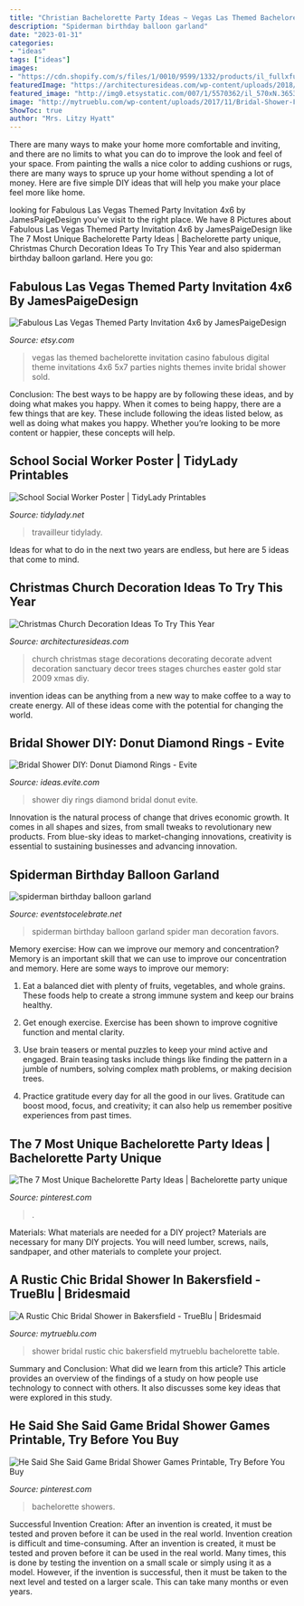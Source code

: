 ```yaml
---
title: "Christian Bachelorette Party Ideas ~ Vegas Las Themed Bachelorette Invitation Casino Fabulous Digital Theme Invitations 4x6 5x7 Parties Nights Themes Invite Bridal Shower Sold"
description: "Spiderman birthday balloon garland"
date: "2023-01-31"
categories:
- "ideas"
tags: ["ideas"]
images:
- "https://cdn.shopify.com/s/files/1/0010/9599/1332/products/il_fullxfull.1880482743_cqap_1200x1200.jpg?v=1580448997"
featuredImage: "https://architecturesideas.com/wp-content/uploads/2018/11/christmas-church-decorations-14.jpg"
featured_image: "http://img0.etsystatic.com/007/1/5570362/il_570xN.365355132_e6gk.jpg"
image: "http://mytrueblu.com/wp-content/uploads/2017/11/Bridal-Shower-Favor-Table-Ideas_TheresaWoonerPhotography-600x900.jpg"
ShowToc: true
author: "Mrs. Litzy Hyatt"
---
```



There are many ways to make your home more comfortable and inviting, and there are no limits to what you can do to improve the look and feel of your space. From painting the walls a nice color to adding cushions or rugs, there are many ways to spruce up your home without spending a lot of money. Here are five simple DIY ideas that will help you make your place feel more like home.

	

		
looking for Fabulous Las Vegas Themed Party Invitation 4x6 by JamesPaigeDesign you've visit to the right place. We have 8 Pictures about Fabulous Las Vegas Themed Party Invitation 4x6 by JamesPaigeDesign like The 7 Most Unique Bachelorette Party Ideas | Bachelorette party unique, Christmas Church Decoration Ideas To Try This Year and also spiderman birthday balloon garland. Here you go:
		
    
## Fabulous Las Vegas Themed Party Invitation 4x6 By JamesPaigeDesign

<img loading=lazy src="http://img0.etsystatic.com/007/1/5570362/il_570xN.365355132_e6gk.jpg" onerror="this.onerror=null;this.src='https://tse2.mm.bing.net/th?id=OIP.HANzzdJ7LbErgdRe2m31wgHaKG&amp;pid=15.1';" alt="Fabulous Las Vegas Themed Party Invitation 4x6 by JamesPaigeDesign">

_Source: etsy.com_

>vegas las themed bachelorette invitation casino fabulous digital theme invitations 4x6 5x7 parties nights themes invite bridal shower sold. 

	

Conclusion: The best ways to be happy are by following these ideas, and by doing what makes you happy.
When it comes to being happy, there are a few things that are key. These include following the ideas listed below, as well as doing what makes you happy. Whether you’re looking to be more content or happier, these concepts will help.

    
## School Social Worker Poster | TidyLady Printables

<img loading=lazy src="https://cdn.shopify.com/s/files/1/0010/9599/1332/products/il_fullxfull.1880482743_cqap_1200x1200.jpg?v=1580448997" onerror="this.onerror=null;this.src='https://tse1.mm.bing.net/th?id=OIP.aWLkjvlPUxifD-jX73f99AHaHa&amp;pid=15.1';" alt="School Social Worker Poster | TidyLady Printables">

_Source: tidylady.net_

>travailleur tidylady. 

	

Ideas for what to do in the next two years are endless, but here are 5 ideas that come to mind. 

    
## Christmas Church Decoration Ideas To Try This Year

<img loading=lazy src="https://architecturesideas.com/wp-content/uploads/2018/11/christmas-church-decorations-14.jpg" onerror="this.onerror=null;this.src='https://tse3.mm.bing.net/th?id=OIP.1U9tlw_THGO4SU6Hq8hWyQHaE8&amp;pid=15.1';" alt="Christmas Church Decoration Ideas To Try This Year">

_Source: architecturesideas.com_

>church christmas stage decorations decorating decorate advent decoration sanctuary decor trees stages churches easter gold star 2009 xmas diy. 

	

invention ideas can be anything from a new way to make coffee to a way to create energy. All of these ideas come with the potential for changing the world.

    
## Bridal Shower DIY: Donut Diamond Rings - Evite

<img loading=lazy src="http://ideas.evite.com/media/Blog-Bridal-Shower-DIY-Donut-Diamond-Rings-JB-1200.jpg" onerror="this.onerror=null;this.src='https://tse4.mm.bing.net/th?id=OIP.ppNqmq47bTl4lvTlJzp5kQHaLK&amp;pid=15.1';" alt="Bridal Shower DIY: Donut Diamond Rings - Evite">

_Source: ideas.evite.com_

>shower diy rings diamond bridal donut evite. 

	

Innovation is the natural process of change that drives economic growth. It comes in all shapes and sizes, from small tweaks to revolutionary new products. From blue-sky ideas to market-changing innovations, creativity is essential to sustaining businesses and advancing innovation.

    
## Spiderman Birthday Balloon Garland

<img loading=lazy src="https://eventstocelebrate.net/wp-content/uploads/2019/10/spiderman-birthday-balloon-garland.jpeg" onerror="this.onerror=null;this.src='https://tse4.mm.bing.net/th?id=OIP.ZWYtiawbOqA5UV7xTpOM4gHaJ4&amp;pid=15.1';" alt="spiderman birthday balloon garland">

_Source: eventstocelebrate.net_

>spiderman birthday balloon garland spider man decoration favors. 

	

Memory exercise: How can we improve our memory and concentration?
Memory is an important skill that we can use to improve our concentration and memory. Here are some ways to improve our memory:
1. Eat a balanced diet with plenty of fruits, vegetables, and whole grains. These foods help to create a strong immune system and keep our brains healthy.

2. Get enough exercise. Exercise has been shown to improve cognitive function and mental clarity.

3. Use brain teasers or mental puzzles to keep your mind active and engaged. Brain teasing tasks include things like finding the pattern in a jumble of numbers, solving complex math problems, or making decision trees.

4. Practice gratitude every day for all the good in our lives. Gratitude can boost mood, focus, and creativity; it can also help us remember positive experiences from past times.

    
## The 7 Most Unique Bachelorette Party Ideas | Bachelorette Party Unique

<img loading=lazy src="https://i.pinimg.com/736x/39/27/1b/39271b5f215e63bd2bd319a5f7b65d6d.jpg" onerror="this.onerror=null;this.src='https://tse1.mm.bing.net/th?id=OIP.XM1skQ4jHuY75xCO2Klp1AHaM9&amp;pid=15.1';" alt="The 7 Most Unique Bachelorette Party Ideas | Bachelorette party unique">

_Source: pinterest.com_

>. 

	

Materials: What materials are needed for a DIY project?
Materials are necessary for many DIY projects. You will need lumber, screws, nails, sandpaper, and other materials to complete your project.

    
## A Rustic Chic Bridal Shower In Bakersfield - TrueBlu | Bridesmaid

<img loading=lazy src="http://mytrueblu.com/wp-content/uploads/2017/11/Bridal-Shower-Favor-Table-Ideas_TheresaWoonerPhotography-600x900.jpg" onerror="this.onerror=null;this.src='https://tse1.mm.bing.net/th?id=OIP.VsKGgYbg-C_iYD4Jff28CQHaLH&amp;pid=15.1';" alt="A Rustic Chic Bridal Shower in Bakersfield - TrueBlu | Bridesmaid">

_Source: mytrueblu.com_

>shower bridal rustic chic bakersfield mytrueblu bachelorette table. 

	

Summary and Conclusion: What did we learn from this article?
This article provides an overview of the findings of a study on how people use technology to connect with others. It also discusses some key ideas that were explored in this study.

    
## He Said She Said Game Bridal Shower Games Printable, Try Before You Buy

<img loading=lazy src="https://i.pinimg.com/736x/d2/3e/5e/d23e5e6a43cc2789aa14d06fee6c840c.jpg" onerror="this.onerror=null;this.src='https://tse3.mm.bing.net/th?id=OIP.d_EKqQy9tbz91e89_AdrLAHaKO&amp;pid=15.1';" alt="He Said She Said Game Bridal Shower Games Printable, Try Before You Buy">

_Source: pinterest.com_

>bachelorette showers. 

	

Successful Invention Creation: After an invention is created, it must be tested and proven before it can be used in the real world.
Invention creation is difficult and time-consuming. After an invention is created, it must be tested and proven before it can be used in the real world. Many times, this is done by testing the invention on a small scale or simply using it as a model. However, if the invention is successful, then it must be taken to the next level and tested on a larger scale. This can take many months or even years.

